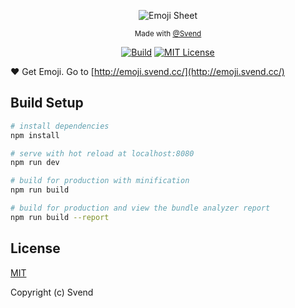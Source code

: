 <p align="center"><img style="max-width:140px;" src="http://ody0ct4r0.bkt.clouddn.com/magic%20book.svg" alt="Emoji Sheet"></p>
<p align="center">
  <sub>Made with
    <a href="https://github.com/16Free">@Svend</a>
  </sub>
</p>

<p align="center">
<a href="https://github.com/16Free/emoji"><img src="https://img.shields.io/badge/build-passing-green.svg" alt="Build"></a>
<a href="https://github.com/16Free/emoji"><img src="https://img.shields.io/badge/license-MIT-blue.svg" alt="MIT License"></a>
</p>

</div>

:heart: Get Emoji. Go to [http://emoji.svend.cc/](http://emoji.svend.cc/)

## Build Setup

``` bash
# install dependencies
npm install

# serve with hot reload at localhost:8080
npm run dev

# build for production with minification
npm run build

# build for production and view the bundle analyzer report
npm run build --report
```

## License

[MIT](http://opensource.org/licenses/MIT)

Copyright (c) Svend
